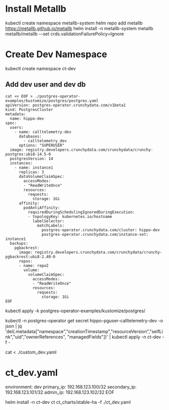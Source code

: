 # Install Metallb
kubectl create namespace metallb-system
helm repo add metallb https://metallb.github.io/metallb
helm install -n metallb-system metallb metallb/metallb --set crds.validationFailurePolicy=Ignore

# Create Dev Namespace

kubectl create namespace ct-dev
## Add dev user and dev db

```
cat << EOF > ./postgres-operator-examples/kustomize/postgres/postgres.yaml
apiVersion: postgres-operator.crunchydata.com/v1beta1
kind: PostgresCluster
metadata:
  name: hippo-dev
spec:
  users:
    - name: calltelemetry-dev
      databases:
        - calltelemetry_dev
      options: "SUPERUSER"
  image: registry.developers.crunchydata.com/crunchydata/crunchy-postgres:ubi8-14.5-0
  postgresVersion: 14
  instances:
    - name: instance1
      replicas: 3
      dataVolumeClaimSpec:
        accessModes:
        - "ReadWriteOnce"
        resources:
          requests:
            storage: 1Gi
      affinity:
        podAntiAffinity:
          requiredDuringSchedulingIgnoredDuringExecution:
          - topologyKey: kubernetes.io/hostname
            labelSelector:
              matchLabels:
                postgres-operator.crunchydata.com/cluster: hippo-dev
                postgres-operator.crunchydata.com/instance-set: instance1
  backups:
    pgbackrest:
      image: registry.developers.crunchydata.com/crunchydata/crunchy-pgbackrest:ubi8-2.40-0
      repos:
      - name: repo2
        volume:
          volumeClaimSpec:
            accessModes:
            - "ReadWriteOnce"
            resources:
              requests:
                storage: 1Gi
EOF
```

kubectl apply -k postgres-operator-examples/kustomize/postgres/

kubectl -n postgres-operator get secret hippo-pguser-calltelemetry-dev -o json  | jq 'del(.metadata["namespace","creationTimestamp","resourceVersion","selfLink","uid","ownerReferences", "managedFields"])'  | kubectl apply -n ct-dev -f -

cat <<EOF > ./custom_dev.yaml
# ct_dev.yaml
environment: dev
primary_ip: 192.168.123.100/32
secondary_ip: 192.168.123.101/32
admin_ip: 192.168.123.102/32
EOF

helm install -n ct-dev ct ct_charts/stable-ha -f ./ct_dev.yaml
